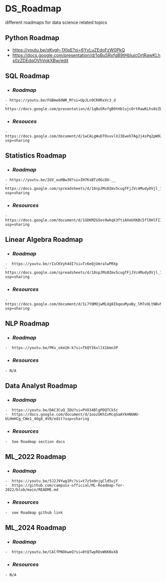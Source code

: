 # DS_Roadmap
different roadmaps for data science related topics
## Python Roadmap
  - https://youtu.be/qKvgh-1XIpE?si=6YvLuZEdoFzW0PkQ
  - https://docs.google.com/presentation/d/1qBuSRxfgB9tHblujcOrtRawKLhs0zZDEdqOVhVokXBw/edit
## SQL Roadmap
  *  ### _Roadmap_
    - https://youtu.be/FGBme8dWR_M?si=UpJLn9CR0RxVc3_d
    - https://docs.google.com/presentation/d/1qBuSRxfgB9tHblujcOrtRawKLhs0zZDEdqOVhVokXBw/edit#slide=id.gf65335f531_0_0
  *  ### _Resouces_
    -  https://docs.google.com/document/d/1wCALgWubTOvuvlXJ3Eweh7AgJj4sPq2pW92y3viPZbs/edit?usp=sharing
## Statistics Roadmap
  *  ### _Roadmap_
    - https://youtu.be/2GV_ouHBw30?si=IH7KxBTz0GcDU-__
    - https://docs.google.com/spreadsheets/d/10spJMs0Zmv5cugfFjJVc4MudyOVjl_16Ef5z54oxqnM/edit?usp=sharing
  *  ### _Resources_
    - https://docs.google.com/document/d/1GDKMZG5es9wkqk3ftiAXeUXKBc5fl0HlFIIKucPgRIs/edit?usp=sharing
## Linear Algebra Roadmap
  *  ### _Roadmap_
    -  https://youtu.be/rIsCKVyh4dI?si=Tc6eQjUmralwPRXp
    -  https://docs.google.com/spreadsheets/d/10spJMs0Zmv5cugfFjJVc4MudyOVjl_16Ef5z54oxqnM/edit?usp=sharing
  *  ### _Resources_
    -  https://docs.google.com/document/d/1L7YQMOjwMLUg8IbqeuMyoBy_lM7u9LtNBvNhQCShRF8/edit?usp=sharing
## NLP Roadmap
  *  ### _Roadmap_
    -  https://youtu.be/PKv_okm1H-k?si=TkQYI6xllX1bmn3P
  *  ### _Resources_
    - N/A
## Data Analyst Roadmap
  *  ### _Roadmap_
    -  https://youtu.be/DAC3CuQ_IDU?si=PVO34BlgPDQTCk5c
    -  https://docs.google.com/document/d/1oozUKhIxMcqSaAYkHNUWU-ULHmHCg_CWe1_4OgX_4V0/edit?usp=sharing
  *  ### _Resources_
    -  See Roadmap section docs
## ML_2022 Roadmap
  *  ### _Roadmap_
    -  https://youtu.be/5J2J9Ywg1Pc?si=t7z5o9njgCld5ujF
    -  https://github.com/campusx-official/ML-Roadmap-for-2022/blob/main/README.md
  *  ### _Resources_
    -  see Roadmap github link
## ML_2024 Roadmap
  *  ### _Roadmap_
    -  https://youtu.be/CAlfPNOkweQ?si=0tQTwpRDsW6KNxX8
  *  ### _Resources_
    - N/A
